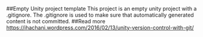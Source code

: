 ##Empty Unity project template
This project is an empty unity project with a .gitignore.
The .gitignore is used to make sure that automatically generated content is not committed.
##Read more
https://ihachani.wordpress.com/2016/02/13/unity-version-control-with-git/
